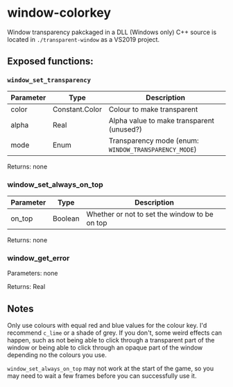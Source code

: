# window-colorkey
Window transparency pakckaged in a DLL (Windows only)
C++ source is located in `./transparent-window` as a VS2019 project. 

## Exposed functions:
### `window_set_transparency`
| Parameter | Type | Description |
| -- | -- |--|
| color | Constant.Color | Colour to make transparent |
| alpha | Real | Alpha value to make transparent (unused?) |
| mode | Enum | Transparency mode (enum: `WINDOW_TRANSPARENCY_MODE`) |

Returns: none

### window_set_always_on_top
| Parameter | Type | Description |
| -- | -- | -- |
| on_top | Boolean | Whether or not to set the window to be on top |

Returns: none

### window_get_error
Parameters: none

Returns: Real


## Notes

Only use colours with equal red and blue values for the colour key. I'd recommend `c_lime` or a shade of grey. If you don't, some weird effects can happen, such as not being able to click through a transparent part of the window or being able to click through an opaque part of the window depending no the colours you use. 

`window_set_always_on_top` may not work at the start of the game, so you may need to wait a few frames before you can successfully use it. 
